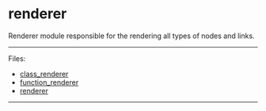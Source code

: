 # renderer 

Renderer module responsible for the rendering all types of nodes and links.

---

Files: 
* [class_renderer](class_renderer.md)
* [function_renderer](function_renderer.md)
* [renderer](renderer.md)

---
